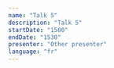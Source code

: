 ```yaml
---
name: "Talk 5"
description: "Talk 5"
startDate: "1500"
endDate: "1530"
presenter: "Other presenter"
language: "fr"
---
```

